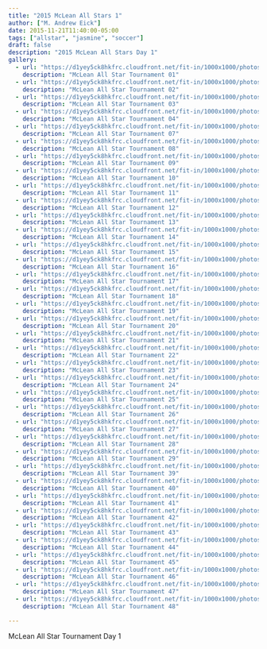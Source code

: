 ```yaml
---
title: "2015 McLean All Stars 1"
author: ["M. Andrew Eick"]
date: 2015-11-21T11:40:00-05:00
tags: ["allstar", "jasmine", "soccer"]
draft: false
description: "2015 McLean All Stars Day 1"
gallery:
  - url: "https://d1yey5ck8hkfrc.cloudfront.net/fit-in/1000x1000/photos/20151121-0002.jpg"
    description: "McLean All Star Tournament 01"
  - url: "https://d1yey5ck8hkfrc.cloudfront.net/fit-in/1000x1000/photos/20151121-0009.jpg"
    description: "McLean All Star Tournament 02"
  - url: "https://d1yey5ck8hkfrc.cloudfront.net/fit-in/1000x1000/photos/20151121-0112.jpg"
    description: "McLean All Star Tournament 03"
  - url: "https://d1yey5ck8hkfrc.cloudfront.net/fit-in/1000x1000/photos/20151121-0145.jpg"
    description: "McLean All Star Tournament 04"
  - url: "https://d1yey5ck8hkfrc.cloudfront.net/fit-in/1000x1000/photos/20151121-0353.jpg"
    description: "McLean All Star Tournament 07"
  - url: "https://d1yey5ck8hkfrc.cloudfront.net/fit-in/1000x1000/photos/20151121-0379.jpg"
    description: "McLean All Star Tournament 08"
  - url: "https://d1yey5ck8hkfrc.cloudfront.net/fit-in/1000x1000/photos/20151121-0392.jpg"
    description: "McLean All Star Tournament 09"
  - url: "https://d1yey5ck8hkfrc.cloudfront.net/fit-in/1000x1000/photos/20151121-0431.jpg"
    description: "McLean All Star Tournament 10"
  - url: "https://d1yey5ck8hkfrc.cloudfront.net/fit-in/1000x1000/photos/20151121-0472.jpg"
    description: "McLean All Star Tournament 11"
  - url: "https://d1yey5ck8hkfrc.cloudfront.net/fit-in/1000x1000/photos/20151121-0562.jpg"
    description: "McLean All Star Tournament 12"
  - url: "https://d1yey5ck8hkfrc.cloudfront.net/fit-in/1000x1000/photos/20151121-0693.jpg"
    description: "McLean All Star Tournament 13"
  - url: "https://d1yey5ck8hkfrc.cloudfront.net/fit-in/1000x1000/photos/20151121-0716.jpg"
    description: "McLean All Star Tournament 14"
  - url: "https://d1yey5ck8hkfrc.cloudfront.net/fit-in/1000x1000/photos/20151121-0759.jpg"
    description: "McLean All Star Tournament 15"
  - url: "https://d1yey5ck8hkfrc.cloudfront.net/fit-in/1000x1000/photos/20151121-0799.jpg"
    description: "McLean All Star Tournament 16"
  - url: "https://d1yey5ck8hkfrc.cloudfront.net/fit-in/1000x1000/photos/20151121-0812.jpg"
    description: "McLean All Star Tournament 17"
  - url: "https://d1yey5ck8hkfrc.cloudfront.net/fit-in/1000x1000/photos/20151121-1005.jpg"
    description: "McLean All Star Tournament 18"
  - url: "https://d1yey5ck8hkfrc.cloudfront.net/fit-in/1000x1000/photos/20151121-1027.jpg"
    description: "McLean All Star Tournament 19"
  - url: "https://d1yey5ck8hkfrc.cloudfront.net/fit-in/1000x1000/photos/20151122-0088.jpg"
    description: "McLean All Star Tournament 20"
  - url: "https://d1yey5ck8hkfrc.cloudfront.net/fit-in/1000x1000/photos/20151122-0152.jpg"
    description: "McLean All Star Tournament 21"
  - url: "https://d1yey5ck8hkfrc.cloudfront.net/fit-in/1000x1000/photos/20151122-0163.jpg"
    description: "McLean All Star Tournament 22"
  - url: "https://d1yey5ck8hkfrc.cloudfront.net/fit-in/1000x1000/photos/20151122-0220.jpg"
    description: "McLean All Star Tournament 23"
  - url: "https://d1yey5ck8hkfrc.cloudfront.net/fit-in/1000x1000/photos/20151122-0236.jpg"
    description: "McLean All Star Tournament 24"
  - url: "https://d1yey5ck8hkfrc.cloudfront.net/fit-in/1000x1000/photos/20151122-0238.jpg"
    description: "McLean All Star Tournament 25"
  - url: "https://d1yey5ck8hkfrc.cloudfront.net/fit-in/1000x1000/photos/20151122-0271.jpg"
    description: "McLean All Star Tournament 26"
  - url: "https://d1yey5ck8hkfrc.cloudfront.net/fit-in/1000x1000/photos/20151122-0285.jpg"
    description: "McLean All Star Tournament 27"
  - url: "https://d1yey5ck8hkfrc.cloudfront.net/fit-in/1000x1000/photos/20151122-0346.jpg"
    description: "McLean All Star Tournament 28"
  - url: "https://d1yey5ck8hkfrc.cloudfront.net/fit-in/1000x1000/photos/20151122-0372.jpg"
    description: "McLean All Star Tournament 29"
  - url: "https://d1yey5ck8hkfrc.cloudfront.net/fit-in/1000x1000/photos/20151122-0512.jpg"
    description: "McLean All Star Tournament 39"
  - url: "https://d1yey5ck8hkfrc.cloudfront.net/fit-in/1000x1000/photos/20151122-0855.jpg"
    description: "McLean All Star Tournament 40"
  - url: "https://d1yey5ck8hkfrc.cloudfront.net/fit-in/1000x1000/photos/20151122-0892.jpg"
    description: "McLean All Star Tournament 41"
  - url: "https://d1yey5ck8hkfrc.cloudfront.net/fit-in/1000x1000/photos/20151122-0934.jpg"
    description: "McLean All Star Tournament 42"
  - url: "https://d1yey5ck8hkfrc.cloudfront.net/fit-in/1000x1000/photos/20151122-0937.jpg"
    description: "McLean All Star Tournament 43"
  - url: "https://d1yey5ck8hkfrc.cloudfront.net/fit-in/1000x1000/photos/20151122-0962.jpg"
    description: "McLean All Star Tournament 44"
  - url: "https://d1yey5ck8hkfrc.cloudfront.net/fit-in/1000x1000/photos/20151122-0975.jpg"
    description: "McLean All Star Tournament 45"
  - url: "https://d1yey5ck8hkfrc.cloudfront.net/fit-in/1000x1000/photos/20151122-0981.jpg"
    description: "McLean All Star Tournament 46"
  - url: "https://d1yey5ck8hkfrc.cloudfront.net/fit-in/1000x1000/photos/20151122-0985.jpg"
    description: "McLean All Star Tournament 47"
  - url: "https://d1yey5ck8hkfrc.cloudfront.net/fit-in/1000x1000/photos/20151122-0986.jpg"
    description: "McLean All Star Tournament 48"

---
```


<span class="underline">McLean All Star Tournament Day 1</span>